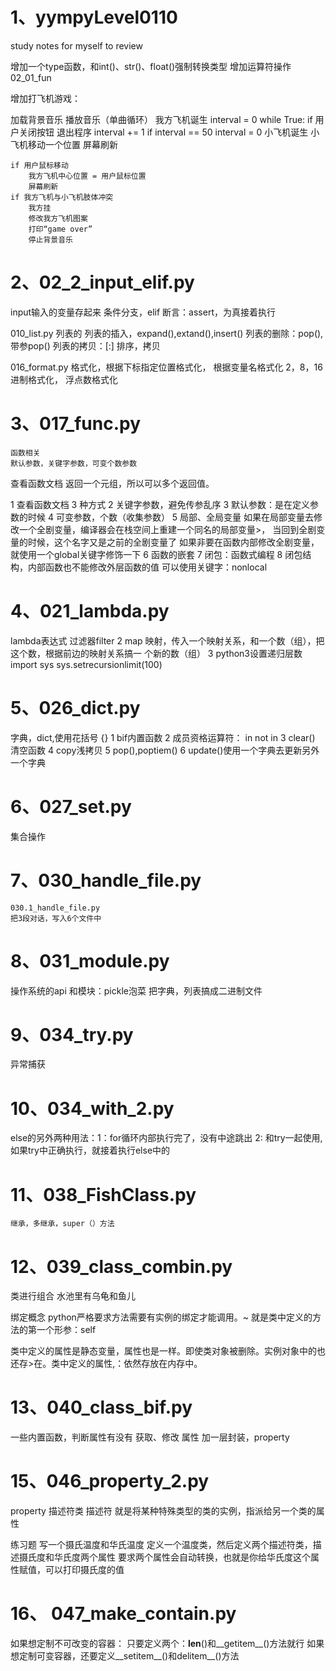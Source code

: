 # 1、yympyLevel0110
study notes for myself to review


增加一个type函数，和int()、str()、float()强制转换类型
增加运算符操作 02_01_fun

增加打飞机游戏：

加载背景音乐
播放音乐（单曲循环）
我方飞机诞生
interval = 0
while True:
	if 用户关闭按钮
		退出程序
	interval += 1
	if interval == 50
		interval = 0
		小飞机诞生
	小飞机移动一个位置
	屏幕刷新

	if 用户鼠标移动
		我方飞机中心位置 = 用户鼠标位置
		屏幕刷新
	if 我方飞机与小飞机肢体冲突
		我方挂
		修改我方飞机图案
		打印“game over”
		停止背景音乐




# 2、02_2_input_elif.py
input输入的变量存起来
条件分支，elif
断言：assert，为真接着执行

010_list.py
列表的
列表的插入，expand(),extand(),insert()
列表的删除：pop(),带参pop()
列表的拷贝：[:]
排序，拷贝

016_format.py
格式化，根据下标指定位置格式化，
	根据变量名格式化
2，8，16进制格式化，
浮点数格式化



# 3、017_func.py
	函数相关
	默认参数，关键字参数，可变个数参数
 查看函数文档
 返回一个元组，所以可以多个返回值。

 1 查看函数文档 3 种方式
 2 关键字参数，避免传参乱序
 3 默认参数：是在定义参数的时候
 4 可变参数，个数（收集参数）
 5 局部、全局变量
    如果在局部变量去修改一个全剧变量，编译器会在栈空间上重建一个同名的局部变量>，
    当回到全剧变量的时候，这个名字又是之前的全剧变量了
    如果非要在函数内部修改全剧变量，就使用一个global关键字修饰一下
 6 函数的嵌套
 7 闭包：函数式编程
 8 闭包结构，内部函数也不能修改外层函数的值
   可以使用关键字：nonlocal


# 4、021_lambda.py
 lambda表达式
 过滤器filter
 2 map 映射，传入一个映射关系，和一个数（组），把这个数，根据前边的映射关系搞一
个新的数（组）
 3 python3设置递归层数
 import sys
 sys.setrecursionlimit(100)


# 5、026_dict.py
 字典，dict,使用花括号 {}
 1 bif内置函数
 2 成员资格运算符： in not in 
 3 clear() 清空函数
 4 copy浅拷贝
 5 pop(),poptiem()
 6 update()使用一个字典去更新另外一个字典


# 6、027_set.py
集合操作


# 7、030_handle_file.py 
	030.1_handle_file.py 
	把3段对话，写入6个文件中


# 8、031_module.py
操作系统的api
和模块：pickle泡菜
把字典，列表搞成二进制文件


# 9、034_try.py
异常捕获


# 10、034_with_2.py 
 else的另外两种用法：1：for循环内部执行完了，没有中途跳出
		     2: 和try一起使用,如果try中正确执行，就接着执行else中的


# 11、038_FishClass.py
	继承，多继承，super（）方法


# 12、039_class_combin.py
 类进行组合
 水池里有乌龟和鱼儿

 绑定概念
 python严格要求方法需要有实例的绑定才能调用。~
 就是类中定义的方法的第一个形参：self

 类中定义的属性是静态变量，属性也是一样。即使类对象被删除。实例对象中的也还存>在。类中定义的属性,：依然存放在内存中。

# 13、040_class_bif.py
一些内置函数，判断属性有没有
获取、修改 属性
加一层封装，property

# 15、046_property_2.py
 property
 描述符类
 描述符 就是将某种特殊类型的类的实例，指派给另一个类的属性

 练习题
 写一个摄氏温度和华氏温度
 定义一个温度类，然后定义两个描述符类，描述摄氏度和华氏度两个属性
 要求两个属性会自动转换，也就是你给华氏度这个属性赋值，可以打印摄氏度的值


# 16、 047_make_contain.py

 如果想定制不可改变的容器：
 只要定义两个：__len__()和__getitem__()方法就行
 如果想定制可变容器，还要定义__setitem__()和delitem__()方法

